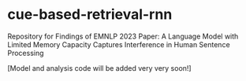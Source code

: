 # cue-based-retrieval-rnn
Repository for Findings of EMNLP 2023 Paper: A Language Model with Limited Memory Capacity Captures Interference in Human Sentence Processing

[Model and analysis code will be added very very soon!]
